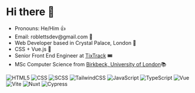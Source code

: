   <h1>Hi there 👋</h1>

<ul>
  <li>Pronouns: He/Him 👍</li>
  <li>Email: roblettsdev@gmail.com 📮</li>
  <li>Web Developer based in Crystal Palace, London 🦖</li>
  <li>CSS + Vue.js 💚</li>
  <li>Senior Front End Engineer at <a href="https://www.tixtrack.com/">TixTrack</a> 🎟</li>
  <li>MSc Computer Science from <a href="https://www.bbk.ac.uk/study/2022/postgraduate/programmes/TMSCOSCI_C/0/computer-science-msc" target="_blank">Birkbeck, University of London</a>📚</li>
</ul>

<div>
  <img alt="HTML5" src="https://img.shields.io/badge/HTML-%23E34F26.svg?logo=html5&logoColor=white" />
  
  <img alt="CSS" src="https://img.shields.io/badge/CSS-1572B6?logo=css3&logoColor=fff" />
  <img alt="SCSS" src="https://img.shields.io/badge/Sass-C69?logo=sass&logoColor=fff" />
  <img alt="TailwindCSS" src="https://img.shields.io/badge/Tailwind%20CSS-%2338B2AC.svg?logo=tailwind-css&logoColor=white" />
  
  <img alt="JavaScript" src="https://img.shields.io/badge/JavaScript-F7DF1E?logo=javascript&logoColor=000" />
  <img alt="TypeScript" src="https://img.shields.io/badge/TypeScript-3178C6?logo=typescript&logoColor=fff" />
  
  <img alt="Vue" src="https://img.shields.io/badge/Vue.js-4FC08D?logo=vuedotjs&logoColor=fff" />
  <img alt="Vite" src="https://img.shields.io/badge/Vite-646CFF?logo=vite&logoColor=fff" />
  <img alt="Nuxt" src="https://img.shields.io/badge/Nuxt-002E3B?logo=nuxt&logoColor=#00DC82" />
  
  <img alt="Cypress" src="https://img.shields.io/badge/Cypress-69D3A7?logo=cypress&logoColor=fff" />
</div>
